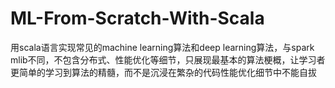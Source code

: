 # ML-From-Scratch-With-Scala
用scala语言实现常见的machine learning算法和deep learning算法，与spark mlib不同，不包含分布式、性能优化等细节，只展现最基本的算法梗概，让学习者更简单的学习到算法的精髓，而不是沉浸在繁杂的代码性能优化细节中不能自拔
